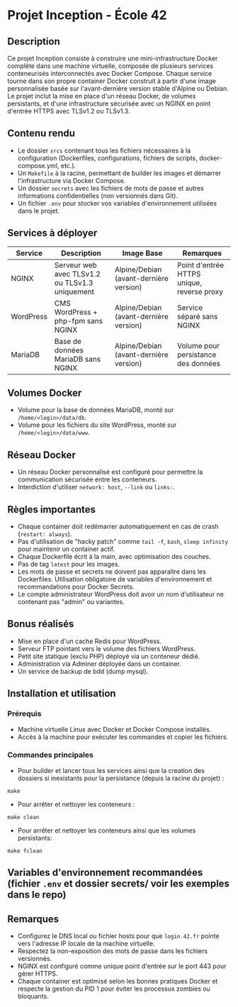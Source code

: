 # Projet Inception - École 42

## Description
Ce projet Inception consiste à construire une mini-infrastructure Docker complète dans une machine virtuelle, composée de plusieurs services conteneurisés interconnectés avec Docker Compose. Chaque service tourne dans son propre container Docker construit à partir d'une image personnalisée basée sur l'avant-dernière version stable d'Alpine ou Debian. Le projet inclut la mise en place d'un réseau Docker, de volumes persistants, et d'une infrastructure sécurisée avec un NGINX en point d'entrée HTTPS avec TLSv1.2 ou TLSv1.3.

## Contenu rendu
- Le dossier `srcs` contenant tous les fichiers nécessaires à la configuration (Dockerfiles, configurations, fichiers de scripts, docker-compose.yml, etc.).
- Un `Makefile` à la racine, permettant de builder les images et démarrer l'infrastructure via Docker Compose.
- Un dossier `secrets` avec les fichiers de mots de passe et autres informations confidentielles (non versionnés dans Git).
- Un fichier `.env` pour stocker vos variables d'environnement utilisées dans le projet.

## Services à déployer

| Service       | Description                                   | Image Base                   | Remarques                              |
|---------------|-----------------------------------------------|-----------------------------|---------------------------------------|
| NGINX         | Serveur web avec TLSv1.2 ou TLSv1.3 uniquement | Alpine/Debian (avant-dernière version) | Point d'entrée HTTPS unique, reverse proxy |
| WordPress     | CMS WordPress + php-fpm sans NGINX             | Alpine/Debian (avant-dernière version) | Service séparé sans NGINX               |
| MariaDB       | Base de données MariaDB sans NGINX             | Alpine/Debian (avant-dernière version) | Volume pour persistance des données     |

## Volumes Docker
- Volume pour la base de données MariaDB, monté sur `/home/<login>/data/db`.
- Volume pour les fichiers du site WordPress, monté sur `/home/<login>/data/www`.

## Réseau Docker
- Un réseau Docker personnalisé est configuré pour permettre la communication sécurisée entre les conteneurs.
- Interdiction d'utiliser `network: host`, `--link` ou `links:`.

## Règles importantes
- Chaque container doit redémarrer automatiquement en cas de crash (`restart: always`).
- Pas d'utilisation de "hacky patch" comme `tail -f`, `bash`, `sleep infinity` pour maintenir un container actif.
- Chaque Dockerfile écrit à la main, avec optimisation des couches.
- Pas de tag `latest` pour les images.
- Les mots de passe et secrets ne doivent pas apparaître dans les Dockerfiles. Utilisation obligatoire de variables d'environnement et recommandations pour Docker Secrets.
- Le compte administrateur WordPress doit avoir un nom d'utilisateur ne contenant pas "admin" ou variantes.

## Bonus réalisés
- Mise en place d'un cache Redis pour WordPress.
- Serveur FTP pointant vers le volume des fichiers WordPress.
- Petit site statique (exclu PHP) déployé via un conteneur dédié.
- Administration via Adminer déployée dans un container.
- Un service de backup de bdd (dump mysql).

## Installation et utilisation

### Prérequis
- Machine virtuelle Linux avec Docker et Docker Compose installés.
- Accès à la machine pour exécuter les commandes et copier les fichiers.

### Commandes principales
- Pour builder et lancer tous les services ainsi que la creation des dossiers si inexistants pour la persistance (depuis la racine du projet) :

```
make
```

- Pour arrêter et nettoyer les conteneurs :

```
make clean
```

- Pour arrêter et nettoyer les conteneurs ainsi que les volumes persistants:

```
make fclean
```


## Variables d'environnement recommandées (fichier `.env` et dossier secrets/ voir les exemples dans le repo)
## Remarques

- Configurez le DNS local ou fichier hosts pour que `login.42.fr` pointe vers l'adresse IP locale de la machine virtuelle.
- Respectez la non-exposition des mots de passe dans les fichiers versionnés.
- NGINX est configuré comme unique point d'entrée sur le port 443 pour gérer HTTPS.
- Chaque container est optimisé selon les bonnes pratiques Docker et respecte la gestion du PID 1 pour éviter les processus zombies ou bloquants.

